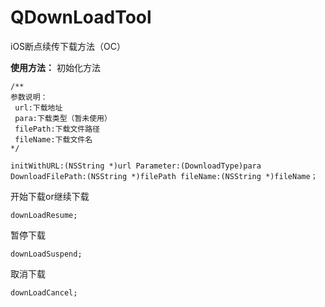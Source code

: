 # QDownLoadTool
iOS断点续传下载方法（OC）

**使用方法：**
初始化方法
```
/**
参数说明：
 url:下载地址
 para:下载类型（暂未使用）
 filePath:下载文件路径
 fileName:下载文件名
*/

initWithURL:(NSString *)url Parameter:(DownloadType)para DownloadFilePath:(NSString *)filePath fileName:(NSString *)fileName；

```

开始下载or继续下载
```
downLoadResume;
```

暂停下载
```
downLoadSuspend;
```

取消下载
```
downLoadCancel;
```

